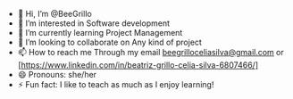 - 👋 Hi, I’m @BeeGrillo
- 👀 I’m interested in Software development
- 🌱 I’m currently learning Project Management
- 💞️ I’m looking to collaborate on Any kind of project
- 📫 How to reach me Through my email beegrilloceliasilva@gmail.com or [https://www.linkedin.com/in/beatriz-grillo-celia-silva-6807466/]
- 😄 Pronouns: she/her
- ⚡ Fun fact: I like to teach as much as I enjoy learning!

<!---
BeeGrillo/BeeGrillo is a ✨ special ✨ repository because its `README.md` (this file) appears on your GitHub profile.
You can click the Preview link to take a look at your changes.
--->
